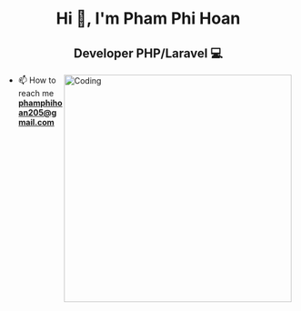 <h1 align="center">Hi 👋, I'm Pham Phi Hoan</h1>
<h2 align="center">Developer PHP/Laravel 💻</h3>

<img align="right" alt="Coding" width="400" src="https://i.pinimg.com/originals/e4/26/70/e426702edf874b181aced1e2fa5c6cde.gif"/>

- 📫 How to reach me **phamphihoan205@gmail.com**


